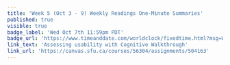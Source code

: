 ```yaml
---
title: 'Week 5 (Oct 3 - 9) Weekly Readings One-Minute Summaries'
published: true
visible: true
badge_label: 'Wed Oct 7th 11:59pm PDT'
badge_url: 'https://www.timeanddate.com/worldclock/fixedtime.html?msg=Week+2+%28Sep+12+-+18%29+Weekly+Readings+One-Minute+Summaries+Due+Date&iso=20201007T2359&p1=256'
link_text: 'Assessing usability with Cognitive Walkthrough'
link_url: 'https://canvas.sfu.ca/courses/56304/assignments/504163'
---
```

